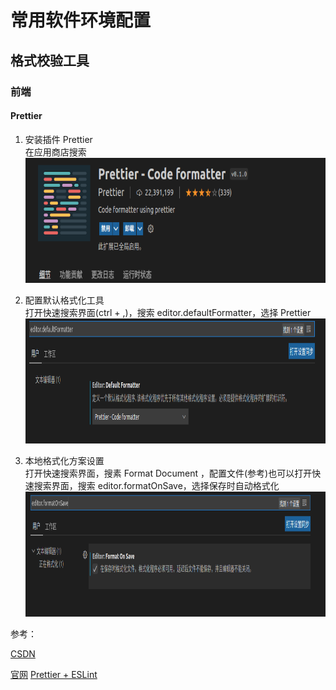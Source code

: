 # 常用软件环境配置

## 格式校验工具

### 前端

#### Prettier

1. 安装插件 Prettier  
   在应用商店搜索
   <img src="../_media/Prettier.png" width="800px" height="200px" alt="Prettier" />

2. 配置默认格式化工具  
   打开快速搜索界面(ctrl + ,)，搜索 editor.defaultFormatter，选择 Prettier
   <img src="../_media/editor.defaultFormatter.png" width="800px" height="200px" alt="Prettier" />

3. 本地格式化方案设置  
   打开快速搜索界面，搜素 Format Document ，配置文件(参考)也可以打开快速搜索界面，搜索 editor.formatOnSave，选择保存时自动格式化
   <img src="../_media/editor.formatOnSave.png" width="800px" height="200px" alt="Prettier" />


参考：

[CSDN](https://blog.csdn.net/ganyingxie123456/article/details/105957586?spm=1001.2101.3001.6661.1&utm_medium=distribute.pc_relevant_t0.none-task-blog-2%7Edefault%7ECTRLIST%7Edefault-1-105957586-blog-108685176.pc_relevant_multi_platform_whitelistv1_exp2&depth_1-utm_source=distribute.pc_relevant_t0.none-task-blog-2%7Edefault%7ECTRLIST%7Edefault-1-105957586-blog-108685176.pc_relevant_multi_platform_whitelistv1_exp2&utm_relevant_index=1)

[官网](https://prettier.io/docs/en/index.html)
[Prettier + ESLint](https://juejin.cn/post/7008013389331070984#heading-2)
